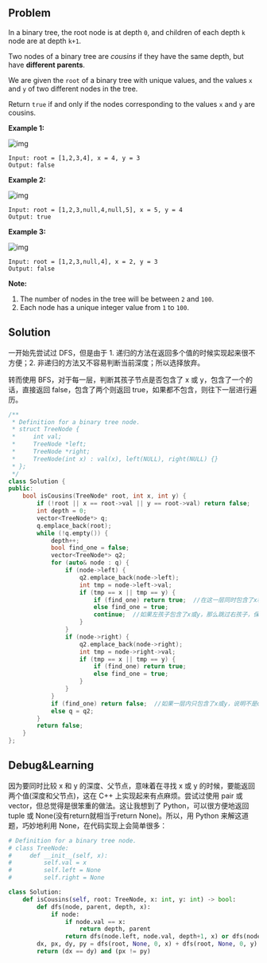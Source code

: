 ## Problem

In a binary tree, the root node is at depth `0`, and children of each depth `k` node are at depth `k+1`.

Two nodes of a binary tree are *cousins* if they have the same depth, but have **different parents**.

We are given the `root` of a binary tree with unique values, and the values `x` and `y` of two different nodes in the tree.

Return `true` if and only if the nodes corresponding to the values `x` and `y` are cousins.

 

**Example 1:**

![img](https://assets.leetcode-cn.com/aliyun-lc-upload/uploads/2019/02/16/q1248-01.png)

```
Input: root = [1,2,3,4], x = 4, y = 3
Output: false
```

**Example 2:**

![img](https://assets.leetcode-cn.com/aliyun-lc-upload/uploads/2019/02/16/q1248-02.png)

```
Input: root = [1,2,3,null,4,null,5], x = 5, y = 4
Output: true
```

**Example 3:**

![img](https://assets.leetcode-cn.com/aliyun-lc-upload/uploads/2019/02/16/q1248-03.png)

```
Input: root = [1,2,3,null,4], x = 2, y = 3
Output: false
```



**Note:**

1. The number of nodes in the tree will be between `2` and `100`.
2. Each node has a unique integer value from `1` to `100`.



## Solution

一开始先尝试过 DFS，但是由于 1. 递归的方法在返回多个值的时候实现起来很不方便；2. 非递归的方法又不容易判断当前深度；所以选择放弃。

转而使用 BFS，对于每一层，判断其孩子节点是否包含了 x 或 y，包含了一个的话，直接返回 false，包含了两个则返回 true，如果都不包含，则往下一层进行遍历。

```c++
/**
 * Definition for a binary tree node.
 * struct TreeNode {
 *     int val;
 *     TreeNode *left;
 *     TreeNode *right;
 *     TreeNode(int x) : val(x), left(NULL), right(NULL) {}
 * };
 */
class Solution {
public:
    bool isCousins(TreeNode* root, int x, int y) {
        if (!root || x == root->val || y == root->val) return false;
        int depth = 0;
        vector<TreeNode*> q;
        q.emplace_back(root);
        while (!q.empty()) {
            depth++;
            bool find_one = false;
            vector<TreeNode*> q2;
            for (auto& node : q) {
                if (node->left) {
                    q2.emplace_back(node->left);
                    int tmp = node->left->val;
                    if (tmp == x || tmp == y) {
                        if (find_one) return true;  //在这一层同时包含了x和y
                        else find_one = true;
                        continue;  //如果左孩子包含了x或y，那么跳过右孩子，保证找到的x和y没有相同的parent
                    }
                }
                if (node->right) {
                    q2.emplace_back(node->right);
                    int tmp = node->right->val;
                    if (tmp == x || tmp == y) {
                        if (find_one) return true;
                        else find_one = true;
                    }
                }
            }
            if (find_one) return false;  //如果一层内只包含了x或y，说明不是cousin，返回false
            else q = q2;
        }
        return false;
    }
};
```



## Debug&Learning

因为要同时比较 x 和 y 的深度、父节点，意味着在寻找 x 或 y 的时候，要能返回两个值(深度和父节点)，这在 C++ 上实现起来有点麻烦。尝试过使用 pair 或 vector，但总觉得是很笨重的做法。这让我想到了 Python，可以很方便地返回 tuple 或 None(没有return就相当于return None)。所以，用 Python 来解这道题，巧妙地利用 None，在代码实现上会简单很多：

```python
# Definition for a binary tree node.
# class TreeNode:
#     def __init__(self, x):
#         self.val = x
#         self.left = None
#         self.right = None

class Solution:
    def isCousins(self, root: TreeNode, x: int, y: int) -> bool:
        def dfs(node, parent, depth, x):
            if node:
                if node.val == x:
                    return depth, parent
                return dfs(node.left, node.val, depth+1, x) or dfs(node.right, node.val, depth+1, x)
        dx, px, dy, py = dfs(root, None, 0, x) + dfs(root, None, 0, y)
        return (dx == dy) and (px != py)
```

